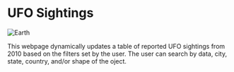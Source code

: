 # UFO Sightings
![Earth](https://github.com/remco-mooij/ufo-sightings/blob/master/static/images/ufo-sightings.jpg)

This webpage dynamically updates a table of reported UFO sightings from 2010 based on the filters set by the user. The user can search by data, city, state, country, and/or shape of the oject.
